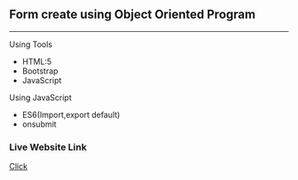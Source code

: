 ## Form create using Object Oriented Program

---

Using Tools

- HTML:5
- Bootstrap
- JavaScript

Using JavaScript

- ES6(Import,export default)
- onsubmit

### Live Website Link

<a href='https://rejoyanislam.github.io/form-create-using-OOP/'>Click</a>
